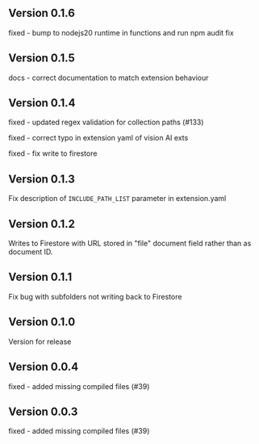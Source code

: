 ## Version 0.1.6

fixed - bump to nodejs20 runtime in functions and run npm audit fix

## Version 0.1.5

docs - correct documentation to match extension behaviour

## Version 0.1.4

fixed - updated regex validation for collection paths (#133)

fixed - correct typo in extension yaml of vision AI exts

fixed - fix write to firestore

## Version 0.1.3

Fix description of `INCLUDE_PATH_LIST` parameter in extension.yaml

## Version 0.1.2

Writes to Firestore with URL stored in "file" document field rather than as document ID.

## Version 0.1.1

Fix bug with subfolders not writing back to Firestore

## Version 0.1.0

Version for release

## Version 0.0.4

fixed - added missing compiled files (#39)

## Version 0.0.3

fixed - added missing compiled files (#39)
